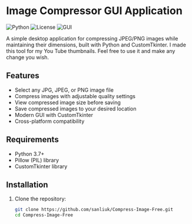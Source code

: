 # Image Compressor GUI Application

![Python](https://img.shields.io/badge/Python-3.7+-blue.svg)
![License](https://img.shields.io/badge/License-MIT-green.svg)
![GUI](https://img.shields.io/badge/GUI-Tkinter/CustomTkinter-orange.svg)

A simple desktop application for compressing JPEG/PNG images while maintaining their dimensions, built with Python and CustomTkinter.
I made this tool for my You Tube thumbnails. Feel free to use it and make any change you wish.
## Features

- Select any JPG, JPEG, or PNG image file
- Compress images with adjustable quality settings
- View compressed image size before saving
- Save compressed images to your desired location
- Modern GUI with CustomTkinter
- Cross-platform compatibility

## Requirements

- Python 3.7+
- Pillow (PIL) library
- CustomTkinter library

## Installation

1. Clone the repository:
   ```bash
   git clone https://github.com/sanliuk/Compress-Image-Free.git
   cd Compress-Image-Free
